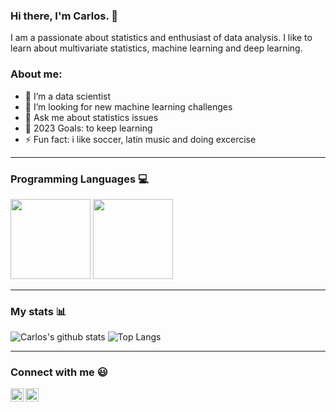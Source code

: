 ### Hi there, I'm Carlos. 👋 

I am a passionate about statistics and enthusiast of data analysis. I like to learn about multivariate statistics, machine learning and deep learning.

### About me:
- 🌱 I’m a data scientist
- 🤔 I’m looking for new machine learning challenges
- 💬 Ask me about statistics issues
- 🥅 2023 Goals: to keep learning
- ⚡ Fun fact: i like soccer, latin music and doing excercise

---

### Programming Languages 💻
<img src="https://github.com/abranhe/programming-languages-logos/blob/master/src/r/r.svg"  height="128px"/> <img src="https://github.com/abranhe/programming-languages-logos/blob/master/src/python/python.svg" height="128px"/>  

---

### My stats 📊
<!--- 
To visualize stats visit: https://github.com/anuraghazra/github-readme-stats 
--->
![Carlos's github stats](https://github-readme-stats.vercel.app/api?username=carlostorrescubila&show_icons=true)
![Top Langs](https://github-readme-stats.vercel.app/api/top-langs/?username=carlostorrescubila)

---

### Connect with me 😃
<a href="https://www.linkedin.com/in/carlos-alfredo-torres-cubilla/" target="_blank">
  <img align="left" alt="Linkedin" width="21px" src="https://firebasestorage.googleapis.com/v0/b/github--images.appspot.com/o/Github%20images%2Flinkedin.svg?alt=media&token=0e662ab8-db11-475a-9c43-18d89bcdfde0"/>
</a>
<a href="https://twitter.com/carlos_tc22" target="_blank">
  <img align="left" alt="Twitter" width="21px" src="https://firebasestorage.googleapis.com/v0/b/github--images.appspot.com/o/Github%20images%2Ftwitter.svg?alt=media&token=0e4ffc45-d873-47ee-b08c-9b98b4fe66cf"/>
 </a>
